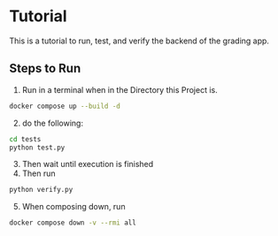 # Tutorial

This is a tutorial to run, test, and verify the backend of the grading app.

## Steps to Run

1. Run in a terminal when in the Directory this Project is.

```bash
docker compose up --build -d
``` 
2. do the following:
```bash
cd tests
python test.py
```
3. Then wait until execution is finished
4. Then run 
```bash
python verify.py
```
5. When composing down, run 
```bash
docker compose down -v --rmi all
```